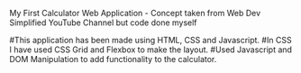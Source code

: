 My First Calculator Web Application - Concept taken from Web Dev Simplified YouTube Channel but code done myself

#This application has been made using HTML, CSS and Javascript. 
#In CSS I have used CSS Grid and Flexbox to make the layout.
#Used Javascript and DOM Manipulation to add functionality to the calculator.
